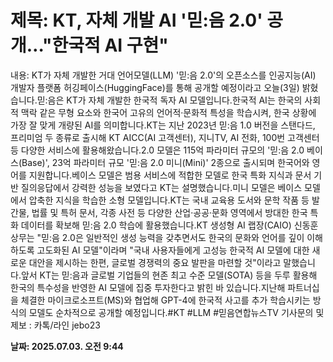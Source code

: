 # **제목: KT, 자체 개발 AI '믿:음 2.0' 공개…"한국적 AI 구현"**

  내용: KT가 자체 개발한 거대 언어모델(LLM) '믿:음 2.0'의 오픈소스를 인공지능(AI) 개발자 플랫폼 허깅페이스(HuggingFace)를 통해 공개할 예정이라고 오늘(3일) 밝혔습니다.믿:음은 KT가 자체 개발한 한국적 독자 AI 모델입니다.한국적 AI는 한국의 사회적 맥락 같은 무형 요소와 한국어 고유의 언어적·문화적 특성을 학습시켜, 한국 상황에 가장 잘 맞게 개량된 AI를 의미합니다.KT는 지난 2023년 믿:음 1.0 버전을 스탠다드, 프리미엄 두 종류로 출시해 KT AICC(AI 고객센터), 지니TV, AI 전화, 100번 고객센터 등 다양한 서비스에 활용해왔습니다.2.0 모델은 115억 파라미터 규모의 '믿:음 2.0 베이스(Base)', 23억 파라미터 규모 '믿:음 2.0 미니(Mini)' 2종으로 출시되며 한국어와 영어를 지원합니다.베이스 모델은 범용 서비스에 적합한 모델로 한국 특화 지식과 문서 기반 질의응답에서 강력한 성능을 보였다고 KT는 설명했습니다.미니 모델은 베이스 모델에서 압축한 지식을 학습한 소형 모델입니다.KT는 국내 교육용 도서와 문학 작품 등 발간물, 법률 및 특허 문서, 각종 사전 등 다양한 산업·공공·문화 영역에서 방대한 한국 특화 데이터를 확보해 믿:음 2.0 학습에 활용했습니다.KT 생성형 AI 랩장(CAIO) 신동훈 상무는 "믿:음 2.0은 일반적인 생성 능력을 갖추면서도 한국의 문화와 언어를 깊이 이해하도록 고도화된 AI 모델"이라며 "국내 사용자들에게 고성능 한국적 AI 모델에 대한 새로운 대안을 제시하는 한편, 글로벌 경쟁력의 중요 발판을 마련할 것"이라고 말했습니다.앞서 KT는 믿:음과 글로벌 기업들의 현존 최고 수준 모델(SOTA) 등을 두루 활용해 한국의 특수성을 반영한 AI 모델에 집중 투자한다고 밝힌 바 있습니다.지난해 파트너십을 체결한 마이크로소프트(MS)와 협업해 GPT-4에 한국적 사고를 추가 학습시키는 방식의 모델도 순차적으로 공개할 예정입니다.#KT #LLM #믿음연합뉴스TV 기사문의 및 제보 : 카톡/라인 jebo23

  **날짜: 2025.07.03. 오전 9:44**